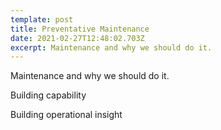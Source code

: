 ```yaml
---
template: post
title: Preventative Maintenance
date: 2021-02-27T12:48:02.703Z
excerpt: Maintenance and why we should do it.
---
```

Maintenance and why we should do it.

Building capability

Building operational insight
